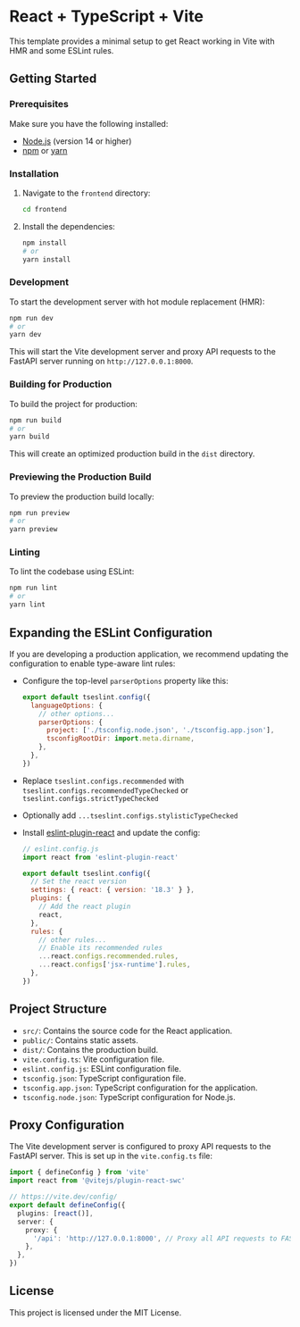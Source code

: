 # React + TypeScript + Vite

This template provides a minimal setup to get React working in Vite with HMR and some ESLint rules.

## Getting Started

### Prerequisites

Make sure you have the following installed:

- [Node.js](https://nodejs.org/) (version 14 or higher)
- [npm](https://www.npmjs.com/) or [yarn](https://yarnpkg.com/)

### Installation

1. Navigate to the `frontend` directory:

    ```sh
    cd frontend
    ```

2. Install the dependencies:

    ```sh
    npm install
    # or
    yarn install
    ```

### Development

To start the development server with hot module replacement (HMR):

```sh
npm run dev
# or
yarn dev
```

This will start the Vite development server and proxy API requests to the FastAPI server running on `http://127.0.0.1:8000`.

### Building for Production

To build the project for production:

```sh
npm run build
# or
yarn build
```

This will create an optimized production build in the `dist` directory.

### Previewing the Production Build

To preview the production build locally:

```sh
npm run preview
# or
yarn preview
```

### Linting

To lint the codebase using ESLint:

```sh
npm run lint
# or
yarn lint
```

## Expanding the ESLint Configuration

If you are developing a production application, we recommend updating the configuration to enable type-aware lint rules:

- Configure the top-level `parserOptions` property like this:

    ```js
    export default tseslint.config({
      languageOptions: {
        // other options...
        parserOptions: {
          project: ['./tsconfig.node.json', './tsconfig.app.json'],
          tsconfigRootDir: import.meta.dirname,
        },
      },
    })
    ```

- Replace `tseslint.configs.recommended` with `tseslint.configs.recommendedTypeChecked` or `tseslint.configs.strictTypeChecked`
- Optionally add `...tseslint.configs.stylisticTypeChecked`
- Install [eslint-plugin-react](https://github.com/jsx-eslint/eslint-plugin-react) and update the config:

    ```js
    // eslint.config.js
    import react from 'eslint-plugin-react'

    export default tseslint.config({
      // Set the react version
      settings: { react: { version: '18.3' } },
      plugins: {
        // Add the react plugin
        react,
      },
      rules: {
        // other rules...
        // Enable its recommended rules
        ...react.configs.recommended.rules,
        ...react.configs['jsx-runtime'].rules,
      },
    })
    ```

## Project Structure

- `src/`: Contains the source code for the React application.
- `public/`: Contains static assets.
- `dist/`: Contains the production build.
- `vite.config.ts`: Vite configuration file.
- `eslint.config.js`: ESLint configuration file.
- `tsconfig.json`: TypeScript configuration file.
- `tsconfig.app.json`: TypeScript configuration for the application.
- `tsconfig.node.json`: TypeScript configuration for Node.js.

## Proxy Configuration

The Vite development server is configured to proxy API requests to the FastAPI server. This is set up in the `vite.config.ts` file:

```ts
import { defineConfig } from 'vite'
import react from '@vitejs/plugin-react-swc'

// https://vite.dev/config/
export default defineConfig({
  plugins: [react()],
  server: {
    proxy: {
      '/api': 'http://127.0.0.1:8000', // Proxy all API requests to FAST API server
    },
  },
})
```

## License

This project is licensed under the MIT License.